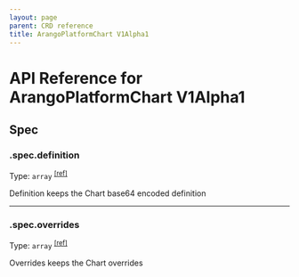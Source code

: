 ```yaml
---
layout: page
parent: CRD reference
title: ArangoPlatformChart V1Alpha1
---
```


# API Reference for ArangoPlatformChart V1Alpha1

## Spec

### .spec.definition

Type: `array` <sup>[\[ref\]](https://github.com/arangodb/kube-arangodb/blob/1.2.49/pkg/apis/platform/v1alpha1/chart_spec.go#L31)</sup>

Definition keeps the Chart base64 encoded definition

***

### .spec.overrides

Type: `array` <sup>[\[ref\]](https://github.com/arangodb/kube-arangodb/blob/1.2.49/pkg/apis/platform/v1alpha1/chart_spec.go#L35)</sup>

Overrides keeps the Chart overrides

